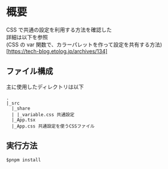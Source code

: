 # 概要

CSS で共通の設定を利用する方法を確認した  
詳細は以下を参照  
(CSS の var 関数で、カラーパレットを作って設定を共有する方法)[https://tech-blog.etolog.jp/archives/134]

## ファイル構成

主に使用したディレクトリは以下

```
.
|_src
  |_share
  | |_variable.css 共通設定
  |_App.tsx
  |_App.css 共通設定を使うCSSファイル
```

## 実行方法

```
$pnpm install
```
